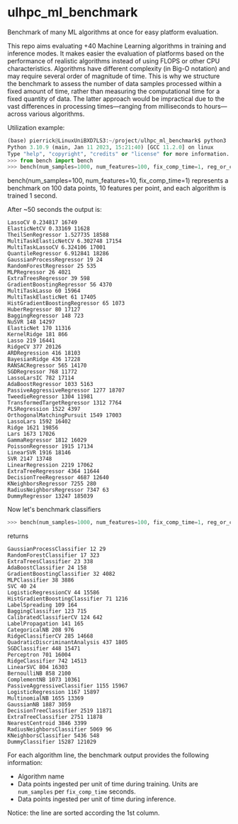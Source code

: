 # ulhpc_ml_benchmark
Benchmark of many ML algorithms at once for easy platform evaluation.

This repo aims evaluating +40 Machine Learning algorithms in training and inference modes. It makes easier the evaluation of platforms based on the performance of realistic algorithms instead of using FLOPS or other CPU characteristics. Algorithms have different complexity (in Big-O notation) and may require several order of magnitude of time. This is why we structure the benchmark to assess the number of data samples processed within a fixed amount of time, rather than measuring the computational time for a fixed quantity of data. The latter approach would be impractical due to the vast differences in processing times—ranging from milliseconds to hours—across various algorithms.

Utilization example:
```python
(base) pierrick@LinuxUniBXD7LS3:~/project/ulhpc_ml_benchmark$ python3
Python 3.10.9 (main, Jan 11 2023, 15:21:40) [GCC 11.2.0] on linux
Type "help", "copyright", "credits" or "license" for more information.
>>> from bench import bench
>>> bench(num_samples=1000, num_features=100, fix_comp_time=1, reg_or_cls="reg")
```
bench(num_samples=100, num_features=10, fix_comp_time=1) represents a benchmark on 100 data points, 10 features per point, and each algorithm is trained 1 second. 

After ~50 seconds the output is:

```
LassoCV 0.234817 16749
ElasticNetCV 0.33169 11628
TheilSenRegressor 1.527735 18588
MultiTaskElasticNetCV 6.302748 17154
MultiTaskLassoCV 6.324106 17001
QuantileRegressor 6.912841 18286
GaussianProcessRegressor 19 24
RandomForestRegressor 25 535
MLPRegressor 26 4021
ExtraTreesRegressor 39 598
GradientBoostingRegressor 56 4370
MultiTaskLasso 60 15964
MultiTaskElasticNet 61 17405
HistGradientBoostingRegressor 65 1073
HuberRegressor 80 17127
BaggingRegressor 148 723
NuSVR 148 14297
ElasticNet 170 11316
KernelRidge 181 866
Lasso 219 16441
RidgeCV 377 20126
ARDRegression 416 18103
BayesianRidge 436 17228
RANSACRegressor 565 14170
SGDRegressor 768 11772
LassoLarsIC 782 17114
AdaBoostRegressor 1033 5163
PassiveAggressiveRegressor 1277 18707
TweedieRegressor 1304 11981
TransformedTargetRegressor 1312 7764
PLSRegression 1522 4397
OrthogonalMatchingPursuit 1549 17003
LassoLars 1592 16402
Ridge 1621 19856
Lars 1673 17026
GammaRegressor 1812 16029
PoissonRegressor 1915 17134
LinearSVR 1916 18146
SVR 2147 13748
LinearRegression 2219 17062
ExtraTreeRegressor 4364 11644
DecisionTreeRegressor 4687 12640
KNeighborsRegressor 7255 280
RadiusNeighborsRegressor 7347 63
DummyRegressor 13247 185039
```

Now let's benchmark classifiers

```python
>>> bench(num_samples=1000, num_features=100, fix_comp_time=1, reg_or_cls="cls")
```

returns

```
GaussianProcessClassifier 12 29
RandomForestClassifier 17 323
ExtraTreesClassifier 23 338
AdaBoostClassifier 24 158
GradientBoostingClassifier 32 4082
MLPClassifier 38 3886
SVC 40 24
LogisticRegressionCV 44 15586
HistGradientBoostingClassifier 71 1216
LabelSpreading 109 164
BaggingClassifier 123 715
CalibratedClassifierCV 124 642
LabelPropagation 141 165
CategoricalNB 208 976
RidgeClassifierCV 285 14668
QuadraticDiscriminantAnalysis 437 1805
SGDClassifier 448 15471
Perceptron 701 16004
RidgeClassifier 742 14513
LinearSVC 804 16303
BernoulliNB 858 2100
ComplementNB 1073 10361
PassiveAggressiveClassifier 1155 15967
LogisticRegression 1167 15897
MultinomialNB 1655 13369
GaussianNB 1887 3059
DecisionTreeClassifier 2519 11871
ExtraTreeClassifier 2751 11878
NearestCentroid 3846 3399
RadiusNeighborsClassifier 5069 96
KNeighborsClassifier 5436 548
DummyClassifier 15287 121029
```


For each algorithm line, the benchmark output provides the following information:
* Algorithm name
* Data points ingested per unit of time during training. Units are `num_samples` per `fix_comp_time` seconds.
* Data points ingested per unit of time during inference.

Notice: the line are sorted according the 1st column.



